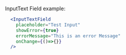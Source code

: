 InputText Field example:
```jsx
  <InputTextField
    placeholder="Test Input"
    showError={true}
    errorMessage="This is an error Message"
    onChange={()=>{}}
  />
```
